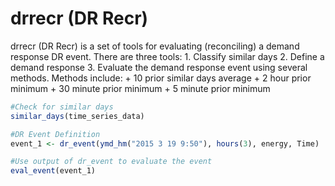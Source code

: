 drrecr (DR Recr)
================

drrecr (DR Recr) is a set of tools for evaluating (reconciling) a demand response DR event. There are three tools: 1. Classify similar days 2. Define a demand response 3. Evaluate the demand response event using several methods. Methods include: + 10 prior similar days average + 2 hour prior minimum + 30 minute prior minimum + 5 minute prior minimum

``` r
#Check for similar days 
similar_days(time_series_data) 

#DR Event Definition
event_1 <- dr_event(ymd_hm("2015 3 19 9:50"), hours(3), energy, Time)

#Use output of dr_event to evaluate the event
eval_event(event_1)
```
